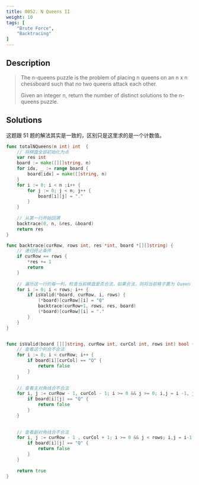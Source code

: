 ```yaml
---
title: 0052. N Queens II
weight: 10
tags: [
    "Brute Force",
	"Backtracing"
]
---
```


## Description
> The n-queens puzzle is the problem of placing n queens on an n x n chessboard such that no two queens attack each other.
> 
> Given an integer n, return the number of distinct solutions to the n-queens puzzle.

## Solutions
这题跟 51 题的解法其实是一致的，区别只是这里求的是一个计数值。
```go
func totalNQueens(n int) int  {
    // 将棋盘全部初始化为点
    var res int
    board := make([][]string, n)
    for idx, _ := range board {
        board[idx] = make([]string, n)
    }
    for i := 0; i < n ;i++ {
        for j := 0; j < n; j++ {
            board[i][j] = "."
        }
    }
    
    // 从第一行开始回溯
    backtrace(0, n, &res, &board)
    return res
}

func backtrace(curRow, rows int, res *int, board *[][]string) {
    // 递归终止条件
    if curRow == rows {
        *res += 1
        return
    }
    
    // 遍历这一行的每一列，检查当前棋盘是否合法，如果合法，则将当前格子置为 Queen
    for i := 0; i < rows; i++ {
        if isValid(*board, curRow, i, rows) {
            (*board)[curRow][i] = "Q"
            backtrace(curRow+1, rows, res, board)
            (*board)[curRow][i] = "."
        }
    }
}


func isValid(board [][]string, curRow int, curCol int, rows int) bool {
    // 查看这个列合不合法
    for i := 0; i < curRow; i++ {
        if board[i][curCol] == "Q" {
            return false
        }
    }
    
    // 查看主对角线合不合法
    for i, j := curRow - 1, curCol - 1; i >= 0 && j >= 0; i,j = i -1, j -1 {
        if board[i][j] == "Q" {
            return false
        }
    }
    
    
    // 查看副对角线合不合法
    for i, j := curRow - 1 , curCol + 1; i >= 0 && j < rows; i,j = i-1, j+1 {
        if board[i][j] == "Q" {
            return false
        }
    }
    
    return true
}
```
